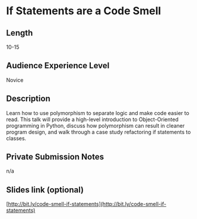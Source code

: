 # If Statements are a Code Smell

## Length

10-15

## Audience Experience Level

Novice

## Description

Learn how to use polymorphism to separate logic and make code easier to read. This talk will provide a high-level introduction to Object-Oriented programming in Python, discuss how polymorphism can result in cleaner program design, and walk through a case study refactoring if statements to classes.

## Private Submission Notes

n/a

## Slides link (optional)

[http://bit.ly/code-smell-if-statements](http://bit.ly/code-smell-if-statements)
